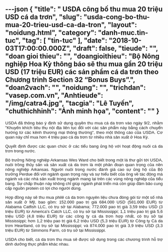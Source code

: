 ---json
{
    "title": " USDA công bố thu mua 20 triệu USD cá da trơn",
    "slug": "usda-cong-bo-thu-mua-20-trieu-usd-ca-da-tron",
    "layout": "noidung.html",
    "category": "danh-muc.tin-tuc",
    "tag": [
        "tin-tuc"
    ],
    "date": "2018-10-03T17:00:00.000Z",
    "draft": false,
    "tieude": "",
    "doan gioi thieu": "",
    "doangioithieu": "Bộ Nông nghiệp Hoa Kỳ thông báo sẽ thu mua gần 20 triệu USD (17 triệu EUR) các sản phẩm cá da trơn theo Chương trình Section 32 “Bonus Buys”.",
    "doan2vach": "",
    "noidung": "",
    "trichdan": "vasep.com.vn",
    "Anhtieude": "/img/catra4.jpg",
    "tacgia": "Lê Tuyến",
    "chuthichhinh": "Ảnh minh họa",
    "__content__": ""
}
---
<p style="text-align:justify"><span style="font-size:13px"><span style="color:#1b1b1b"><span style="font-family:Arial"><span style="background-color:#ffffff"><span style="font-size:10pt">USDA đ&atilde; th&ocirc;ng b&aacute;o &yacute; định sử dụng quyền thu mua c&aacute; da trơn v&agrave;o ng&agrave;y 9/2, nhằm &quot;Khuyến kh&iacute;ch ti&ecirc;u thụ nội địa li&ecirc;n tục đối với c&aacute;c sản phẩm n&agrave;y bằng c&aacute;ch chuyển hướng từ c&aacute;c k&ecirc;nh thương mại th&ocirc;ng thường&quot;, theo một th&ocirc;ng c&aacute;o của USDA. Cơ quan n&agrave;y chỉ mua hơn 4 triệu pao c&aacute; da trơn từ nhiều nh&agrave; sản xuất ở Hoa Kỳ.</span></span></span></span></span></p>

<p style="text-align:justify"><span style="font-size:13px"><span style="color:#1b1b1b"><span style="font-family:Arial"><span style="background-color:#ffffff"><span style="font-size:10pt">Quyết định được c&aacute;c quan chức ở c&aacute;c tiểu bang ủng hộ với hoạt động nu&ocirc;i c&aacute; da trơn trong nước.</span></span></span></span></span></p>

<p style="text-align:justify"><span style="font-size:13px"><span style="color:#1b1b1b"><span style="font-family:Arial"><span style="background-color:#ffffff"><span style="font-size:10pt">Bộ trưởng N&ocirc;ng nghiệp Arkansas Wes Ward cho biết trong một l&aacute; thư gửi tới USDA, nu&ocirc;i trồng thủy sản v&agrave; sản xuất c&aacute; da trơn l&agrave; một ph&acirc;n đoạn quan trọng của nền n&ocirc;ng nghiệp Arkansas. Người nu&ocirc;i trong nước đ&aacute;nh gi&aacute; cao sự ủng hộ của Bộ trưởng Perdue đối với ng&agrave;nh quan trọng n&agrave;y v&agrave; sự hiểu biết của &ocirc;ng về t&aacute;c động m&agrave; ng&agrave;nh v&agrave; c&aacute;c nh&agrave; sản xuất trong ng&agrave;nh mang lại tr&ecirc;n c&aacute;c v&ugrave;ng n&ocirc;ng nghiệp của tiểu bang. Sự chấp thuận n&agrave;y kh&ocirc;ng chỉ gi&uacute;p ng&agrave;nh ph&aacute;t triển m&agrave; c&ograve;n gi&uacute;p đảm bảo cung cấp nguồn protein c&oacute; lợi cho người d&ugrave;ng.</span></span></span></span></span></p>

<p style="text-align:justify"><span style="font-size:13px"><span style="color:#1b1b1b"><span style="font-family:Arial"><span style="background-color:#ffffff"><span style="font-size:10pt">Hợp đồng n&agrave;y sẽ thu mua phil&ecirc; c&aacute; da trơn nguy&ecirc;n liệu chưa đ&oacute;ng g&oacute;i từ một số nh&agrave; sản xuất ở Mỹ, bao gồm: 152.000 pao trị gi&aacute; 684.000 USD (581.000 EUR) từ Alabama Catfish LLC, c&oacute; trụ sở tại Alabama; 772.000 pao trị gi&aacute; 3,59 triệu USD (3 triệu EUR) từ America&#39;s Catch LLC, c&oacute; trụ sở tại Mississippi; 1,1 triệu pao trị gi&aacute; 5,6 triệu USD (4,8 triệu EUR) từ c&aacute;c c&ocirc;ng ty c&aacute; da trơn hợp nhất, c&oacute; trụ sở tại Mississippi; hơn 1,2 triệu pao trị gi&aacute; 6,2 triệu USD (5,3 triệu EUR) từ C&ocirc;ng ty C&aacute; da trơn Heartland, c&oacute; trụ sở tại Mississippi; v&agrave; 874.000 pao trị gi&aacute; 3,9 triệu USD (3,3 triệu EUR) từ Simmons Farm, c&oacute; trụ sở tại Mississippi.</span></span></span></span></span></p>

<p style="text-align:justify"><span style="font-size:13px"><span style="color:#1b1b1b"><span style="font-family:Arial"><span style="background-color:#ffffff"><span style="font-size:10pt">USDA cho biết, c&aacute; da trơn thu mua sẽ được sử dụng trong c&aacute;c chương tr&igrave;nh hỗ trợ dinh dưỡng thực phẩm kh&aacute;c nhau.</span></span></span></span></span></p>
